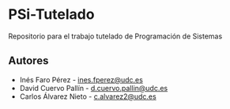 # PSi-Tutelado
Repositorio para el trabajo tutelado de Programación de Sistemas
## Autores
* Inés Faro Pérez - ines.fperez@udc.es
* David Cuervo Pallín - d.cuervo.pallin@udc.es
* Carlos Álvarez Nieto - c.alvarez2@udc.es

